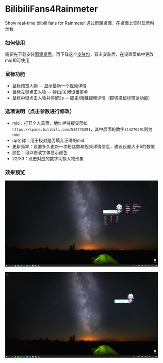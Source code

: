 # BilibiliFans4Rainmeter
Show real-time blibili fans for Rainmeter
通过雨滴桌面，在桌面上实时显示粉丝数

### 如何使用
需要先下载安装[雨滴桌面](https://github.com/rainmeter/rainmeter/releases/)，再下载这个[皮肤包](https://github.com/heyxiaobai/BilibiliFans4Rainmeter/releases/)，双击安装后，在设置菜单中更改mid即可使用

### 鼠标功能
* 鼠标预览人物 -- 显示最新一个视频详情
* 鼠标左键点击人物 -- 弹出/关闭设置菜单
* 鼠标中键点击人物并停留2s -- 固定/隐藏视频详情（即切换鼠标预览功能）

### 选项说明（点击参数进行修改）
* mid：打开个人首页，地址栏链接显示如`https://space.bilibili.com/514276391`，其中后面的数字`514276391`则为mid
* up名称：用于校对是否填入正确的mid
* 更新频率：设置多久更新一次粉丝数和视频详情信息，建议设置大于5的数值
* 颜色：可以修改字体显示颜色
* 22/33：点击对应的数字切换人物形象



### 效果预览

![img01](img/img01.png)

![img02](img/img02.png)